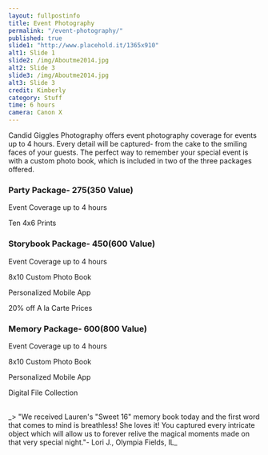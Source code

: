 ```yaml
---
layout: fullpostinfo
title: Event Photography
permalink: "/event-photography/"
published: true
slide1: "http://www.placehold.it/1365x910"
alt1: Slide 1
slide2: /img/Aboutme2014.jpg
alt2: Slide 3
slide3: /img/Aboutme2014.jpg
alt3: Slide 3
credit: Kimberly
category: Stuff
time: 6 hours
camera: Canon X
---
```


Candid Giggles Photography offers event photography coverage for events up to 4 hours. Every detail will be captured- from the cake to the smiling faces of your guests. The perfect way to remember your special event is with a custom photo book, which is included in two of the three packages offered. 


### Party Package- $275 ($350 Value)
Event Coverage up to 4 hours

Ten 4x6 Prints


### Storybook Package- $450 ($600 Value)
Event Coverage up to 4 hours

8x10 Custom Photo Book

Personalized Mobile App 

20% off A la Carte Prices


### Memory Package- $600 ($800 Value)
Event Coverage up to 4 hours

8x10 Custom Photo Book

Personalized Mobile App 

Digital File Collection

<br>
_> "We received Lauren's "Sweet 16" memory book today and the first word that comes to mind is breathless! She loves it! You captured every intricate object which will allow us to forever relive the magical moments made on that very special night."- Lori J., Olympia Fields, IL_



